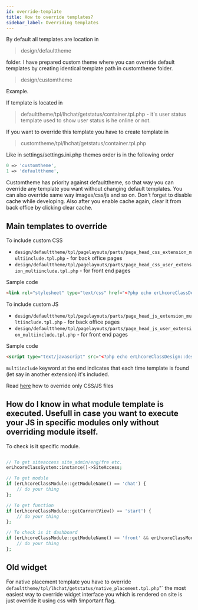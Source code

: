 ```yaml
---
id: override-template
title: How to override templates?
sidebar_label: Overriding templates
---
```


By default all templates are location in 

 > design/defaulttheme

folder. I have prepared custom theme where you can override default templates by creating identical template path in customtheme folder.

 > design/customtheme

Example.

If template is located in

 > defaulttheme/tpl/lhchat/getstatus/container.tpl.php - it's user status template used to show user status is he online or not.

If you want to override this template you have to create template in

 > customtheme/tpl/lhchat/getstatus/container.tpl.php

Like in settings/settings.ini.php themes order is in the following order

```php
0 => 'customtheme',
1 => 'defaulttheme',
```

Customtheme has priority against defaulttheme, so that way you can override any template you want without changing default templates. You can also override same way images/css/js and so on. Don't forget to disable cache while developing. Also after you enable cache again, clear it from back office by clicking clear cache.

## Main templates to override

To include custom CSS

* `design/defaulttheme/tpl/pagelayouts/parts/page_head_css_extension_multiinclude.tpl.php` - for back office pages
* `design/defaulttheme/tpl/pagelayouts/parts/page_head_css_user_extension_multiinclude.tpl.php` - for front end pages

Sample code

```html
<link rel="stylesheet" type="text/css" href="<?php echo erLhcoreClassDesign::designCSS('css/myextension.css');?>" />
```

To include custom JS

* `design/defaulttheme/tpl/pagelayouts/parts/page_head_js_extension_multiinclude.tpl.php` - for back office pages
* `design/defaulttheme/tpl/pagelayouts/parts/page_head_js_user_extension_multiinclude.tpl.php` - for front end pages

Sample code

```html
<script type="text/javascript" src="<?php echo erLhcoreClassDesign::designJS('js/extension.lhc.js');?>"></script>
```

`multiinclude` keyword at the end indicates that each time template is found (let say in another extension) it's included.

Read [here](development/unbrand.md) how to override only CSS/JS files

## How do I know in what module template is executed. Usefull in case you want to execute your JS in specific modules only without overriding module itself.

To check is it specific module.

```php

// To get siteaccess site_admin/eng/fre etc.
erLhcoreClassSystem::instance()->SiteAccess;

// To get module
if (erLhcoreClassModule::getModuleName() == 'chat') {
    // do your thing
};

// To get function
if (erLhcoreClassModule::getCurrentView() == 'start') {
    // do your thing
};

// To check is it dashboard
if (erLhcoreClassModule::getModuleName() == 'front' && erLhcoreClassModule::getCurrentView() == 'default') {
    // do your thing
};
```

## Old widget

For native placement template you have to override `defaulttheme/tpl/lhchat/getstatus/native_placement.tpl.php`"` the most easiest way to override widget interface you which is rendered on site is just override it using css with !important flag.
